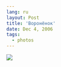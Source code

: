 ```yaml
---
lang: ru
layout: Post
title: 'Воронёнок'
date: Dec 4, 2006
tags:
  - photos
---
```


![](http://wow.sapegin.me/401b100O3U3Q/MG-9189-lj.jpg)
